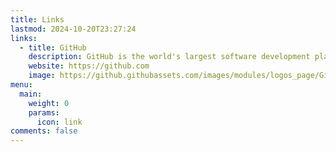 ```yaml
---
title: Links
lastmod: 2024-10-20T23:27:24
links:
  - title: GitHub
    description: GitHub is the world's largest software development platform.
    website: https://github.com
    image: https://github.githubassets.com/images/modules/logos_page/GitHub-Mark.png
menu:
  main:
    weight: 0
    params:
      icon: link
comments: false
---
```

